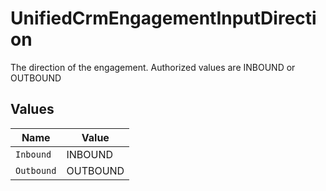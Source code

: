 # UnifiedCrmEngagementInputDirection

The direction of the engagement. Authorized values are INBOUND or OUTBOUND


## Values

| Name       | Value      |
| ---------- | ---------- |
| `Inbound`  | INBOUND    |
| `Outbound` | OUTBOUND   |